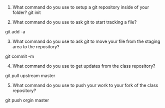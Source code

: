 1. What command do you use to setup a git repository inside of your folder?
git init 


2. What command do you use to ask git to start tracking a file?

git add -a

3. What command do you use to ask git to move your file from the staging area to the repository?

git commit -m 

4. What command do you use to get updates from the class repository?

git pull upstream master

5. What command do you use to push your work to your fork of the class repository?

git push orgin master